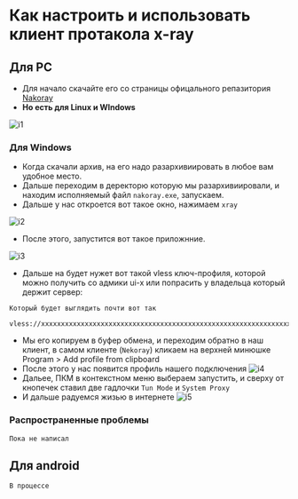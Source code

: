 # Как настроить и использовать клиент протакола x-ray

## Для PC
- Для начало скачайте его со страницы офицального репазитория [Nakoray](https://github.com/MatsuriDayo/nekoray/releases/tag/3.26)
- __Но есть для Linux и WIndows__

![i1](https://media.discordapp.net/attachments/617626417718624276/1293158975352606741/Pasted_image_20240930180817.png?ex=67065ba5&is=67050a25&hm=3420ac1b9755bf899e72e0ca8a5252b2ce000d41db89b07acde9b4b4f8108f52&=&format=webp&quality=lossless&width=960&height=208)

### Для Windows

- Когда скачали архив, на его надо разархивиировать в любое вам удобное место.
-  Дальше переходим в деректорю которую мы разархивиировали, и находим исполняемый файл `nakoray.exe`, запускаем.
- Дальше у нас откроется вот такое окно, нажимаем `xray`

![i2](https://media.discordapp.net/attachments/617626417718624276/1293159025013297162/Pasted_image_20240930184616.png?ex=67065bb1&is=67050a31&hm=2853de915ebdef56a86f57cf957c7fe0d97656e2b84cf4a15e72f3dd48c9c2b2&=&format=webp&quality=lossless&width=407&height=334)


- После этого, запустится вот такое приложнние.

![i3](https://media.discordapp.net/attachments/617626417718624276/1293158998094118912/Pasted_image_20240930183351.png?ex=67065baa&is=67050a2a&hm=f3614fb6de5c477ae5130c744fe1424c06efbdc9f1d36ffb4de010dede62d3f9&=&format=webp&quality=lossless&width=528&height=433)

- Дальше на будет нужет вот такой vless ключ-профиля, которой можно получить со адмики ui-x или попрасить у владельца который держит сервер:
```
Который будет выглядить почти вот так

vless://xxxxxxxxxxxxxxxxxxxxxxxxxxxxxxxxxxxxxxxxxxxxxxxxxxxxxxxxxxxxxxxxxxxxxxxxxxxxxxxxxxxxxxxxxxxxxxxxxxxxxxxxxxxxxxxxxxxxxxxxxxxxxxxxxxxxxxxxxxxxxxxxxxxxxxxxxxxxxxxxxxxxxxxxxxxxxxxxxxxxxxxxxxxxxxxxxxxxxxxx
```

- Мы его копируем в буфер обмена, и переходим обратно в наш клиент, в самом клиенте (`Nekoray`)  кликаем на верхней минюшке Program > Add profile from clipboard
- После этого у нас появится профиль нашего подключения
![i4](https://media.discordapp.net/attachments/617626417718624276/1293159056533360701/Pasted_image_20240930185051.png?ex=67065bb8&is=67050a38&hm=f6d6a40adc2d4545cff7f0297990f2c35419aed129d05e6574b699e434943f71&=&format=webp&quality=lossless&width=717&height=104)
- Дальее, ПКМ в контекстном меню выбераем запустить, и сверху от кнопечек ставил две гадлочки `Tun Mode` и `System Proxy`
- И дальше радуемся жизью в интернете
![i5](https://media.discordapp.net/attachments/617626417718624276/1293159092566753302/Pasted_image_20240930185559.png?ex=67065bc1&is=67050a41&hm=cd966428df536e027460ce663d9cda65053f5b6193f63c97672889ced6628252&=&format=webp&quality=lossless&width=960&height=204)

### Распространенные проблемы 
`Пока не написал`


## Для android

`В процессе`
